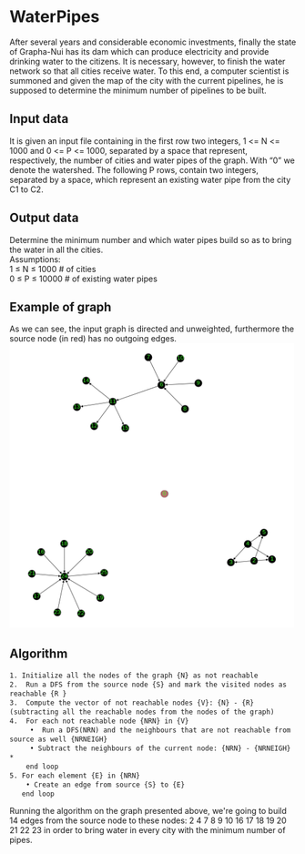 # WaterPipes
After several years and considerable economic investments, finally the state of Grapha-Nui has its dam which can produce electricity and provide drinking water to the citizens.
It is necessary, however, to finish the water network so that all cities receive water.
To this end, a computer scientist is summoned and given the map of the city with the current pipelines, he is supposed to determine the minimum number of pipelines to be built.

## Input data
It is given an input file containing in the first row two integers, 1 <= N <= 1000 and 
0 <= P <= 1000, separated by a space that represent, respectively, the number of cities and water pipes of the graph. With “0” we denote the watershed.
The following P rows, contain two integers, separated by a space, which represent an existing water pipe from the city C1 to C2.

## Output data
Determine the minimum number and which water pipes build so as to bring the water in all the cities.  
Assumptions:   
1 ≤ N ≤ 1000   # of cities   
0 ≤ P ≤ 10000 	 # of existing water pipes  


## Example of graph  
As we can see, the input graph is directed and unweighted, furthermore the source node (in red) has no outgoing edges.  
<img src="https://github.com/Salvatore-tech/WaterPipes/blob/master/resources/input_graph.png" width="500" height="500">  

## Algorithm
    1. Initialize all the nodes of the graph {N} as not reachable
    2.  Run a DFS from the source node {S} and mark the visited nodes as reachable {R }
    3.  Compute the vector of not reachable nodes {V}: {N} - {R} (subtracting all the reachable nodes from the nodes of the graph)
    4.  For each not reachable node {NRN} in {V}
         •  Run a DFS(NRN) and the neighbours that are not reachable from source as well {NRNEIGH}
         • Subtract the neighbours of the current node: {NRN} - {NRNEIGH} *
   	    end loop
    5. For each element {E} in {NRN}
        • Create an edge from source {S} to {E} 
  	   end loop   
       
Running the algorithm on the graph presented above, we're going to build 14 edges from the source node to these nodes:  2 4 7 8 9 10 16 17 18 19 20 21 22 23 in order to bring water in every city with the minimum number of pipes.
